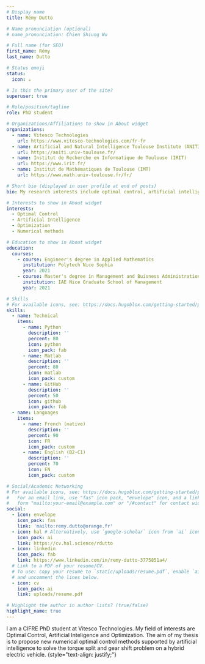 ```yaml
---
# Display name
title: Rémy Dutto

# Name pronunciation (optional)
# name_pronunciation: Chien Shiung Wu

# Full name (for SEO)
first_name: Rémy
last_name: Dutto

# Status emoji
status:
  icon: ☕️

# Is this the primary user of the site?
superuser: true

# Role/position/tagline
role: PhD student

# Organizations/Affiliations to show in About widget
organizations:
  - name: Vitesco Technologies 
    url: https://www.vitesco-technologies.com/fr-fr
  - name: Artificial and Natural Intelligence Toulouse Institute (ANITI)
    url: https://aniti.univ-toulouse.fr/
  - name: Institut de Recherche en Informatique de Toulouse (IRIT)
    url: https://www.irit.fr/
  - name: Institut de Mathématiques de Toulouse (IMT)
    url: https://www.math.univ-toulouse.fr/fr/

# Short bio (displayed in user profile at end of posts)
bio: My research interests include optimal control, artificial intelligence and numerical methods.

# Interests to show in About widget
interests:
  - Optimal Control
  - Artificial Intelligence
  - Optimization 
  - Numerical methods

# Education to show in About widget
education:
  courses:
    - course: Engineer's degree in Applied Mathematics
      institution: Polytech Nice Sophia
      year: 2021
    - course: Master's degree in Management and Buisness Administration 
      institution: IAE Nice Graduate School of Management
      year: 2021

# Skills
# For available icons, see: https://docs.hugoblox.com/getting-started/page-builder/#icons
skills:
  - name: Technical
    items:
      - name: Python
        description: ''
        percent: 80
        icon: python
        icon_pack: fab
      - name: Matlab
        description: ''
        percent: 80
        icon: matlab
        icon_pack: custom
      - name: GitHub
        description: ''
        percent: 50
        icon: github
        icon_pack: fab
  - name: Languages
    items: 
      - name: French (native)
        description: ''
        percent: 90
        icon: FR
        icon_pack: custom
      - name: English (B2-C1)
        description: ''
        percent: 70
        icon: EN
        icon_pack: custom

# Social/Academic Networking
# For available icons, see: https://docs.hugoblox.com/getting-started/page-builder/#icons
#   For an email link, use "fas" icon pack, "envelope" icon, and a link in the
#   form "mailto:your-email@example.com" or "/#contact" for contact widget.
social:
  - icon: envelope
    icon_pack: fas
    link: 'mailto:remy.dutto@orange.fr'
  - icon: hal # Alternatively, use `google-scholar` icon from `ai` icon pack
    icon_pack: ai
    link: https://cv.hal.science/rdutto
  - icon: linkedin
    icon_pack: fab
    link: https://www.linkedin.com/in/remy-dutto-3775851a4/
  # Link to a PDF of your resume/CV.
  # To use: copy your resume to `static/uploads/resume.pdf`, enable `ai` icons in `params.yaml`,
  # and uncomment the lines below.
  - icon: cv
    icon_pack: ai
    link: uploads/resume.pdf

# Highlight the author in author lists? (true/false)
highlight_name: true
---
```


I am a CIFRE PhD student at Vitesco Technologies. My field of interests are Optimal Control, Artificial Inteligence and Optimization. The aim of my thesis is to propose new numerical optimal control methods supported by artificial intelligence to solve the torque split and gear shift problem on a hybrid electric vehicle. 
{style="text-align: justify;"}
